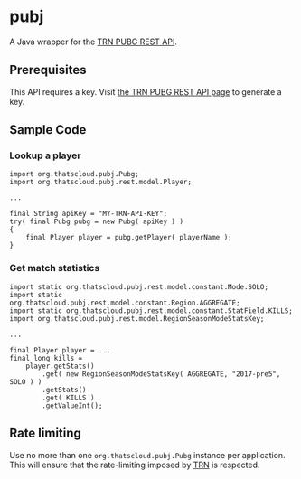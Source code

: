# pubj

A Java wrapper for the [TRN PUBG REST API](https://pubgtracker.com/site-api).

## Prerequisites

This API requires a key. Visit [the TRN PUBG REST API page](https://pubgtracker.com/site-api) 
to generate a key.

## Sample Code

### Lookup a player
    
    import org.thatscloud.pubj.Pubg;
    import org.thatscloud.pubj.rest.model.Player;
    
    ...
    
    final String apiKey = "MY-TRN-API-KEY";
    try( final Pubg pubg = new Pubg( apiKey ) )
    {
        final Player player = pubg.getPlayer( playerName );
    }

### Get match statistics
    
    import static org.thatscloud.pubj.rest.model.constant.Mode.SOLO;
    import static org.thatscloud.pubj.rest.model.constant.Region.AGGREGATE;
    import static org.thatscloud.pubj.rest.model.constant.StatField.KILLS;
    import org.thatscloud.pubj.rest.model.RegionSeasonModeStatsKey;
    
    ...
    
    final Player player = ...
    final long kills =
        player.getStats()
            .get( new RegionSeasonModeStatsKey( AGGREGATE, "2017-pre5", SOLO ) )
            .getStats()
            .get( KILLS )
            .getValueInt();

## Rate limiting

Use no more than one `org.thatscloud.pubj.Pubg` instance per application. This will ensure that
the rate-limiting imposed by [TRN](https://thetrackernetwork.com/) is respected.

